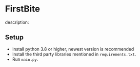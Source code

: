 # FirstBite

description:

## Setup

- Install python 3.8 or higher, newest version is recommended
- Install the third party libraries mentioned in `requirements.txt`.
- Run `main.py`.

